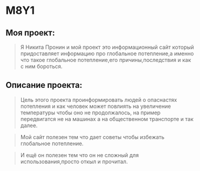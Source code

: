 # M8Y1
## Моя проект:
> Я Никита Пронин и мой проект это информационный сайт который придоставляет информацию про глобальное потепление,а именно что такое глобальное потепление,его причины,последствия и как с ним бороться.
## Описание проекта:
> Цель этого проекта проинформировать людей о опаснастях потепления и как человек может повлиять на увеличение температуры чтобы оно не продолжалось, на пример передвигатся не на машинах а на общественном транспорте и так далее.

> Мой сайт полезен тем что дает советы чтобы избежать глобальное потепление.

> И ещё он полезен тем что он не сложный для использования,просто откыл и прочитал.




